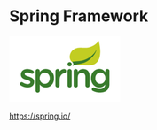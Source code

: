 # Spring Framework
<img src="img_spring_logo.png" alt="osgi logo" width="200"/>

https://spring.io/
